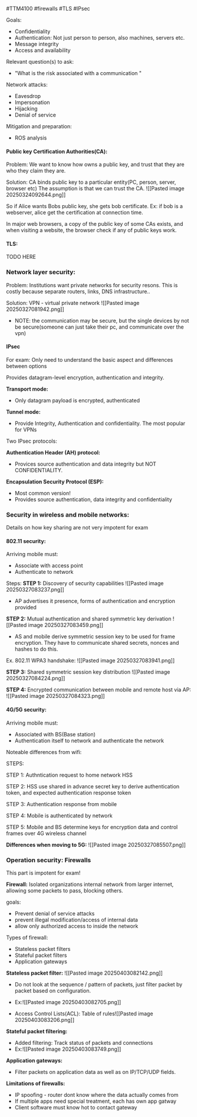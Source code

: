 #TTM4100 #firewalls #TLS #IPsec


Goals:
- Confidentiality
- Authentication: Not just person to person, also machines, servers etc. 
- Message integrity
- Access and availability 

Relevant question(s) to ask:
- "What is the risk associated with a communication "

Network attacks:
- Eavesdrop
- Impersonation
- Hijacking
- Denial of service

Mitigation and preparation: 
- ROS analysis 


#### Public key Certification Authorities(CA):
Problem: We want to know how owns a public key, and trust that they are who they claim they are. 

Solution: CA binds public key to a particular entity(PC, person, server, browser etc)
The assumption is that we can trust the CA.
![[Pasted image 20250324092644.png]]

So if Alice wants Bobs public key, she gets bob certificate. Ex: if bob is a webserver, alice get the certification at connection time. 

In major web browsers, a copy of the public key of some CAs exists, and when visiting a website, the browser check if any of public keys work. 


#### TLS: 
TODO HERE 

### Network layer security:

Problem: Institutions want private networks for security resons. This is costly because separate routers, links, DNS infrastructure..

Solution: VPN - virtual private network 
![[Pasted image 20250327081942.png]]

- NOTE: the communication may be secure, but the single devices by not be secure(someone can just take their pc, and communicate over the vpn)


#### IPsec
For exam: Only need to understand the basic aspect and differences between options 

Provides datagram-level encryption, authentication and integrity.

**Transport mode:**
- Only datagram payload is encrypted, authenticated 

**Tunnel mode:**
- Provide Integrity, Authentication and confidentiality. The most popular for VPNs 

Two IPsec protocols:

**Authentication Header (AH) protocol:**
- Provices source authentication and data integrity but NOT CONFIDENTIALITY. 

**Encapsulation Security Protocol (ESP):**
- Most common version! 
- Provides source authentication, data integrity and confidentiality 


### Security in wireless and mobile networks:
Details on how key sharing are not very impotent for exam 

#### 802.11 security:
Arriving mobile must:
- Associate with access point 
- Authenticate to network 

Steps:
**STEP 1:** Discovery of security capabilities 
![[Pasted image 20250327083237.png]]
- AP advertises it presence, forms of authentication and encryption provided 

**STEP 2:** Mutual authentication and shared symmetric key derivation 
![[Pasted image 20250327083459.png]]
- AS and mobile derive symmetric session key to be used for frame encryption. They have to communicate shared secrets, nonces and hashes to do this. 

Ex. 802.11 WPA3 handshake:
![[Pasted image 20250327083941.png]]

**STEP 3:** Shared symmetric session key distribution 
![[Pasted image 20250327084224.png]]


**STEP 4:** Encrypted communication between mobile and remote host via AP:
![[Pasted image 20250327084323.png]]


#### 4G/5G security:

Arriving mobile must:
- Associated with BS(Base station)
- Authentication itself to network and authenticate the network 

Noteable differences from wifi:


STEPS:

STEP 1: Authntication request to home network HSS


STEP 2: HSS use shared in advance secret key to derive authentication token, and expected authentication response token

STEP 3: Authentication response from mobile 

STEP 4: Mobile is authenticated by network 

STEP 5: Mobile and BS determine keys for encryption data and control frames over 4G wireless channel 


**Differences when moving to 5G:**
![[Pasted image 20250327085507.png]]


### Operation security: Firewalls 
This part is impotent for exam! 

**Firewall:** Isolated organizations internal network from larger internet, allowing some packets to pass, blocking others.

goals:
- Prevent denial of service attacks
- prevent illegal modification/access of internal data 
- allow only authorized access to inside the network 

Types of firewall:
- Stateless packet filters 
- Stateful packet filters 
- Application gateways 

**Stateless packet filter:**
![[Pasted image 20250403082142.png]]

- Do not look at the sequence / pattern of packets, just filter packet by packet based on configuration. 
- Ex:![[Pasted image 20250403082705.png]]

- Access Control Lists(ACL): Table of rules![[Pasted image 20250403083206.png]]


**Stateful packet filtering:**
- Added filtering: Track status of packets and connections 
- Ex:![[Pasted image 20250403083749.png]]

**Application gateways:**
- Filter packets on application data as well as on IP/TCP/UDP fields.

**Limitations of firewalls:**
- IP spoofing - router dont know where the data actually comes from 
- If multiple apps need special treatment, each has own app gatway 
- Client software must know hot to contact gateway 